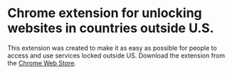 Chrome extension for unlocking websites in countries outside U.S.
=======================================

This extension was created to make it as easy as possible for people to access and use services locked outside US. Download the extension from the [Chrome Web Store](https://chrome.google.com/webstore/).


